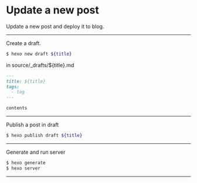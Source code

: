 # Update a new post

Update a new post and deploy it to blog.

---

Create a draft.

```bash
$ hexo new draft ${title}
```

in source/_drafts/${title}.md

```markdown
---
title: ${title}
tags:
  - tag
---

contents
```
---
Publish a post in draft

```bash
$ hexo publish draft ${title}
```
---
Generate and run server
```bash
$ hexo generate
$ hexo server
```
---
